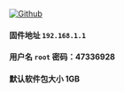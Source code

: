 [![Github](https://img.shields.io/badge/Release文件可在国内加速站下载-FC7C0D?logo=github&logoColor=fff&labelColor=000&style=for-the-badge)](https://wkdaily.cpolar.top/archives/1) 
#### 固件地址 `192.168.1.1`
#### 用户名 `root` 密码：47336928
#### 默认软件包大小 1GB 
